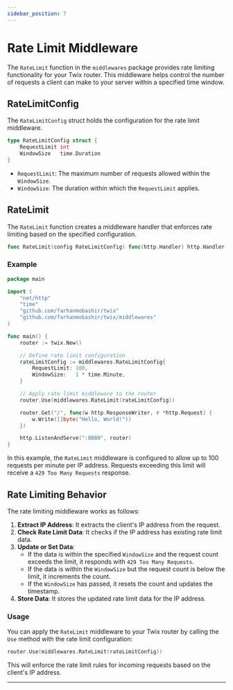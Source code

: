 ```yaml
---
sidebar_position: 7
---
```


# Rate Limit Middleware

The `RateLimit` function in the `middlewares` package provides rate limiting functionality for your Twix router. This middleware helps control the number of requests a client can make to your server within a specified time window.

## RateLimitConfig

The `RateLimitConfig` struct holds the configuration for the rate limit middleware.

```go
type RateLimitConfig struct {
    RequestLimit int
    WindowSize   time.Duration
}
```

- `RequestLimit`: The maximum number of requests allowed within the `WindowSize`.
- `WindowSize`: The duration within which the `RequestLimit` applies.

## RateLimit

The `RateLimit` function creates a middleware handler that enforces rate limiting based on the specified configuration.

```go
func RateLimit(config RateLimitConfig) func(http.Handler) http.Handler
```

### Example

```go
package main

import (
    "net/http"
    "time"
    "github.com/farhanmobashir/twix"
    "github.com/farhanmobashir/twix/middlewares"
)

func main() {
    router := twix.New()

    // Define rate limit configuration
    rateLimitConfig := middlewares.RateLimitConfig{
        RequestLimit: 100,
        WindowSize:   1 * time.Minute,
    }

    // Apply rate limit middleware to the router
    router.Use(middlewares.RateLimit(rateLimitConfig))

    router.Get("/", func(w http.ResponseWriter, r *http.Request) {
        w.Write([]byte("Hello, World!"))
    })

    http.ListenAndServe(":8080", router)
}
```

In this example, the `RateLimit` middleware is configured to allow up to 100 requests per minute per IP address. Requests exceeding this limit will receive a `429 Too Many Requests` response.

## Rate Limiting Behavior

The rate limiting middleware works as follows:

1. **Extract IP Address**: It extracts the client's IP address from the request.
2. **Check Rate Limit Data**: It checks if the IP address has existing rate limit data.
3. **Update or Set Data**:
   - If the data is within the specified `WindowSize` and the request count exceeds the limit, it responds with `429 Too Many Requests`.
   - If the data is within the `WindowSize` but the request count is below the limit, it increments the count.
   - If the `WindowSize` has passed, it resets the count and updates the timestamp.
4. **Store Data**: It stores the updated rate limit data for the IP address.

### Usage

You can apply the `RateLimit` middleware to your Twix router by calling the `Use` method with the rate limit configuration:

```go
router.Use(middlewares.RateLimit(rateLimitConfig))
```

This will enforce the rate limit rules for incoming requests based on the client's IP address.

---
